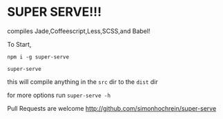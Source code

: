 # SUPER SERVE!!!


compiles Jade,Coffeescript,Less,SCSS,and Babel!

To Start,

```
npm i -g super-serve
```

```
super-serve
```

this will compile anything in the ```src``` dir to the ```dist``` dir


for more options run ```super-serve -h```


Pull Requests are welcome http://github.com/simonhochrein/super-serve
